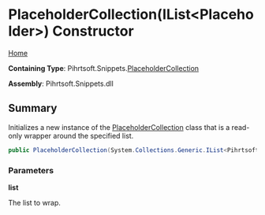 # PlaceholderCollection\(IList\<Placeholder>\) Constructor

[Home](../../../../README.md)

**Containing Type**: Pihrtsoft\.Snippets\.[PlaceholderCollection](../README.md)

**Assembly**: Pihrtsoft\.Snippets\.dll

## Summary

Initializes a new instance of the [PlaceholderCollection](../README.md) class that is a read\-only wrapper around the specified list\.

```csharp
public PlaceholderCollection(System.Collections.Generic.IList<Pihrtsoft.Snippets.Placeholder> list)
```

### Parameters

**list**

The list to wrap\.